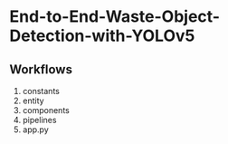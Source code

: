 # End-to-End-Waste-Object-Detection-with-YOLOv5

## Workflows

1. constants
2. entity
3. components
4. pipelines
5. app.py